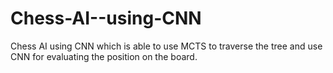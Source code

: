 # Chess-AI--using-CNN
Chess AI using CNN which is able to use MCTS to traverse the tree and use CNN for evaluating the position on the board.
